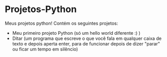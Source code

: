 # Projetos-Python
Meus projetos python!
Contém os seguintes projetos:
- Meu primeiro projeto Python (só um hello world diferente :) )
- Ditar (um programa que escreve o que você fala em qualquer caixa de texto e depois aperta enter, para de funcionar depois de dizer "parar" ou ficar um tempo em silêncio)
